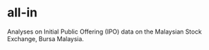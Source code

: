 # all-in

Analyses on Initial Public Offering (IPO) data on the Malaysian Stock Exchange, Bursa Malaysia.
